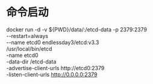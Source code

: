# 命令启动

docker run -d -v ${PWD}/data/:/etcd-data -p 2379:2379 \
 --restart=always \
 --name etcd0 endlessday3/etcd:v3.3 \
 /usr/local/bin/etcd \
 -name etcd0 \
 -data-dir /etcd-data \
 -advertise-client-urls http://etcd0:2379 \
 -listen-client-urls http://0.0.0.0:2379
 
